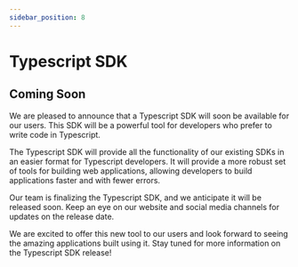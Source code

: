 ```yaml
---
sidebar_position: 8
---
```

# Typescript SDK

## Coming Soon

We are pleased to announce that a Typescript SDK will soon be available for our users. This SDK will be a powerful tool for developers who prefer to write code in Typescript.

The Typescript SDK will provide all the functionality of our existing SDKs in an easier format for Typescript developers. It will provide a more robust set of tools for building web applications, allowing developers to build applications faster and with fewer errors.

Our team is finalizing the Typescript SDK, and we anticipate it will be released soon. Keep an eye on our website and social media channels for updates on the release date.

We are excited to offer this new tool to our users and look forward to seeing the amazing applications built using it. Stay tuned for more information on the Typescript SDK release!
